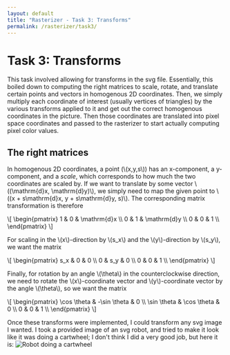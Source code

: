 ```yaml
---
layout: default
title: "Rasterizer - Task 3: Transforms"
permalink: /rasterizer/task3/
---
```


# Task 3: Transforms
This task involved allowing for transforms in the svg file.
Essentially, this boiled down to computing the right matrices to scale, rotate, and translate certain points and vectors in homogenous 2D coordinates. 
Then, we simply multiply each coordinate of interest (usually vertices of triangles) by the various transforms applied to it and get out the correct homogenous coordinates in the picture.
Then those coordinates are translated into pixel space coordinates and passed to the rasterizer to start actually computing pixel color values. 

## The right matrices
In homogenous 2D coordinates, a point (\\(x,y,s\\)) has an x-component, a y-component, and a *scale*, which corresponds to how much the two coordinates are scaled by. 
If we want to translate by some vector \\((\mathrm{d}x, \mathrm{d}y)\\), we simply need to map the given point to \\((x + s\mathrm{d}x, y + s\mathrm{d}y, s)\\).
The corresponding matrix transformation is therefore

<p>
\[
\begin{pmatrix}
1 & 0 & \mathrm{d}x \\
0 & 1 & \mathrm{d}y \\
0 & 0 & 1 \\
\end{pmatrix}
\]
</p>

For scaling in the \\(x\\)-direction by \\(s_x\\) and the \\(y\\)-direction by \\(s_y\\), we want the matrix

<p>
\[
\begin{pmatrix}
s_x & 0 & 0 \\
0 & s_y & 0 \\
0 & 0 & 1 \\
\end{pmatrix}
\]
</p>

Finally, for rotation by an angle \\(\theta\\) in the counterclockwise direction, we need to rotate the \\(x\\)-coordinate vector and \\(y\\)-coordinate vector by the angle \\(\theta\\), so we want the matrix

<p>
\[
\begin{pmatrix}
\cos \theta & -\sin \theta & 0 \\
\sin \theta & \cos \theta & 0 \\
0 & 0 & 1 \\
\end{pmatrix}
\]
</p>

Once these transforms were implemented, I could transform any svg image I wanted.
I took a provided image of an svg robot, and tried to make it look like it was doing a cartwheel; I don't think I did a very good job, but here it is:
![Robot doing a cartwheel](/hw-webpages-sp24-spegeerino/docs/assets/hw1images/task3-my-robot.png "Robot doing a cartwheel")